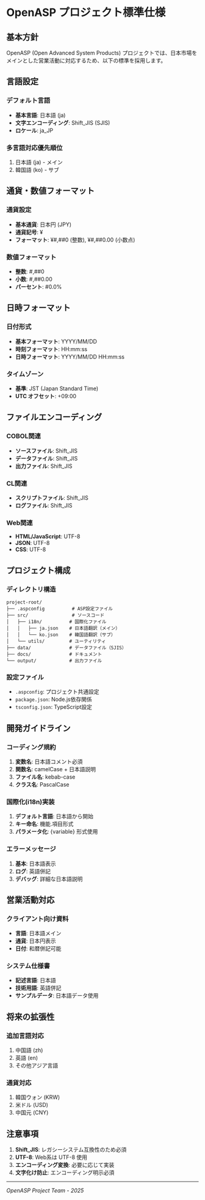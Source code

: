 # OpenASP プロジェクト標準仕様

## 基本方針

OpenASP (Open Advanced System Products) プロジェクトでは、日本市場をメインとした営業活動に対応するため、以下の標準を採用します。

## 言語設定

### デフォルト言語
- **基本言語**: 日本語 (ja)
- **文字エンコーディング**: Shift_JIS (SJIS)
- **ロケール**: ja_JP

### 多言語対応優先順位
1. 日本語 (ja) - メイン
2. 韓国語 (ko) - サブ

## 通貨・数値フォーマット

### 通貨設定
- **基本通貨**: 日本円 (JPY)
- **通貨記号**: ¥
- **フォーマット**: ¥#,##0 (整数), ¥#,##0.00 (小数点)

### 数値フォーマット
- **整数**: #,##0
- **小数**: #,##0.00
- **パーセント**: #0.0%

## 日時フォーマット

### 日付形式
- **基本フォーマット**: YYYY/MM/DD
- **時刻フォーマット**: HH:mm:ss
- **日時フォーマット**: YYYY/MM/DD HH:mm:ss

### タイムゾーン
- **基準**: JST (Japan Standard Time)
- **UTC オフセット**: +09:00

## ファイルエンコーディング

### COBOL関連
- **ソースファイル**: Shift_JIS
- **データファイル**: Shift_JIS
- **出力ファイル**: Shift_JIS

### CL関連
- **スクリプトファイル**: Shift_JIS
- **ログファイル**: Shift_JIS

### Web関連
- **HTML/JavaScript**: UTF-8
- **JSON**: UTF-8
- **CSS**: UTF-8

## プロジェクト構成

### ディレクトリ構造
```
project-root/
├── .aspconfig          # ASP設定ファイル
├── src/                # ソースコード
│   ├── i18n/          # 国際化ファイル
│   │   ├── ja.json    # 日本語翻訳（メイン）
│   │   └── ko.json    # 韓国語翻訳（サブ）
│   └── utils/         # ユーティリティ
├── data/              # データファイル（SJIS）
├── docs/              # ドキュメント
└── output/            # 出力ファイル
```

### 設定ファイル
- `.aspconfig`: プロジェクト共通設定
- `package.json`: Node.js依存関係
- `tsconfig.json`: TypeScript設定

## 開発ガイドライン

### コーディング規約
1. **変数名**: 日本語コメント必須
2. **関数名**: camelCase + 日本語説明
3. **ファイル名**: kebab-case
4. **クラス名**: PascalCase

### 国際化(i18n)実装
1. **デフォルト言語**: 日本語から開始
2. **キー命名**: 機能.項目形式
3. **パラメータ化**: {variable} 形式使用

### エラーメッセージ
1. **基本**: 日本語表示
2. **ログ**: 英語併記
3. **デバッグ**: 詳細な日本語説明

## 営業活動対応

### クライアント向け資料
- **言語**: 日本語メイン
- **通貨**: 日本円表示
- **日付**: 和暦併記可能

### システム仕様書
- **記述言語**: 日本語
- **技術用語**: 英語併記
- **サンプルデータ**: 日本語データ使用

## 将来の拡張性

### 追加言語対応
1. 中国語 (zh)
2. 英語 (en)
3. その他アジア言語

### 通貨対応
1. 韓国ウォン (KRW)
2. 米ドル (USD)
3. 中国元 (CNY)

## 注意事項

1. **Shift_JIS**: レガシーシステム互換性のため必須
2. **UTF-8**: Web系は UTF-8 使用
3. **エンコーディング変換**: 必要に応じて実装
4. **文字化け防止**: エンコーディング明示必須

---
*OpenASP Project Team - 2025*